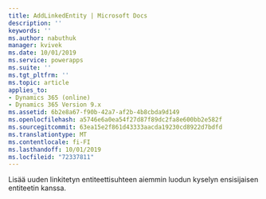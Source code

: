 ```yaml
---
title: AddLinkedEntity | Microsoft Docs
description: ''
keywords: ''
ms.author: nabuthuk
manager: kvivek
ms.date: 10/01/2019
ms.service: powerapps
ms.suite: ''
ms.tgt_pltfrm: ''
ms.topic: article
applies_to:
- Dynamics 365 (online)
- Dynamics 365 Version 9.x
ms.assetid: 6b2e8a67-f90b-42a7-af2b-4b8cbda9d149
ms.openlocfilehash: a5746e6a0ea54f27d87f89dc2fa8e600bb2e582f
ms.sourcegitcommit: 63ea15e2f861d43333aacda19230cd8922d7bdfd
ms.translationtype: MT
ms.contentlocale: fi-FI
ms.lasthandoff: 10/01/2019
ms.locfileid: "72337811"
---
```

Lisää uuden linkitetyn entiteettisuhteen aiemmin luodun kyselyn ensisijaisen entiteetin kanssa.
